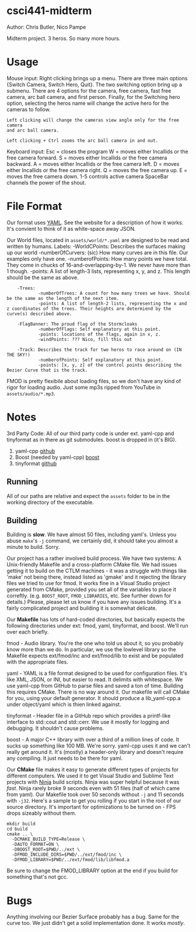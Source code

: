# csci441-midterm
Author: Chris Butler, Nico Pampe

Midterm project. 3 heros. So many more hours.

Usage
=====

Mouse input:
    Right clicking brings up a menu. There are three main options {Switch
    Camera, Switch Hero, Quit}. The two switching option bring up a submenu.
    There are 4 options for the camera, free camera, fast free camera, arc
    ball camera, and first person. Finally, for the Switching hero option,
    selecting the heros name will change the active hero for the cameras 
    to follow.

    Left clicking will change the cameras view angle only for the free camera
    and arc ball camera.

    Left clicking + Ctrl zooms the arc ball camera in and out.

Keyboard input:
    Esc = closes the program
    W = moves either Incallids or the free camera forward.
    S = moves either Incallids or the free camera backward.
    A = moves either Incallids or the free camera left.
    D = moves either Incallids or the free camera right.
    Q = moves the free camera up.
    E = moves the free camera down.
    1-5 controls active camera
    SpaceBar channels the power of the shout.

File Format
===========

Our format uses [YAML](http://yaml.org/). See the website for a description of how it works. It's convient to think of it as white-space away JSON.

Our World files, located in `assets/world/*.yaml` are designed to be read and written by humans.
Labels:
        -WorldCPoints: Describes the surfaces making up our world
                -numberOfCurvers: (sic) How many curves are in this file. Our examples only have one.
                -numberofPoints: How many points we have total. They come in chucks of 16-and-overlapping-by-1. We never have more than 1 though.
                -points: A list of length-3 lists, representing x, y, and z. This length should be the same as above.

        -Trees:
                -numberOfTrees: A count for how many trees we have. Should be the same as the length of the next item.
                -points: A list of length-2 lists, representing the x and z coordinates of the trees. Their heights are determiend by the curve(s) described above.

        -FlagBanner: The proud flag of the Stormcloaks
                -numberOfFlags: Self explanatory at this point.
                -points: locations of the flags, again in x, z.
                -windPoints: ??? Nico, fill this out
                
        -Track: Describes the track for two heros to race around on (IN THE SKY!)
                -numberofPoints: Self explanatory at this point.
                -points: [x, y, z] of the control points describing the Bezier Curve that is the track.
                    
FMOD is pretty flexibile about loading files, so we don't have any kind of rigor for loading audio. Just some mp3s ripped from YouTube in `assets/audio/*.mp3`.

Notes
=====

3rd Party Code: All of our third party code is under ext. yaml-cpp and tinyformat as in there as git submodules. boost is dropped in (it's BIG).

1. yaml-cpp [github](https://github.com/jbeder/yaml-cpp/tree/03d6e7d67271be698d9a2fd51f749201649e0223)
2. Boost (needed by yaml-cpp) [boost](http://www.boost.org/)
3. tinyformat [github](https://github.com/c42f/tinyformat/tree/fd72f9cf17e4b12cbca932049a17badc7af6718b)

Running
-------

All of our paths are relative and expect the `assets` folder to be in the working directory of the executable.

Building
--------

Building is **slow**. We have almost 50 files, including yaml's. Unless you abuse `make`'s `-j` command, we certainly did, it should take you almost a minute to build. Sorry.

Our project has a rather involved build process. We have two systems: A Unix-friendly Makefile and a cross-platform CMake file. We had issues getting it to build on the CTLM machines - it was a struggle with things like 'make' not being there, instead listed as 'gmake' and it rejecting the library files we tried to use for fmod. It works fine in a Visual Studio project generated from CMake, provided you set all of the variables to place it correftly. (e.g. `BOOST_ROOT`, `FMOD_LIBRARIES`, etc. See further down for details.) Please, please let us know if you have any issues building. It's a fairly complicated project and building it is somewhat delicate.

Our **Makefile** has lots of hard-coded directories, but basically expects the following directories under ext: fmod, yaml, tinyformat, and boost. We'll run over each briefly.

fmod - Audio library. You're the one who told us about it, so you probably know more than we do. In particular, we use the lowlevel library so the Makefile expects ext/fmod/inc and ext/fmod/lib to exist and be populated with the appropriate files.

yaml - YAML is a file format designed to be used for configuration files. It's like XML, JSON, or INI, but easier to read. It delimits with whitespace. We use yaml-cpp from GitHub to parse files and saved a ton of time. Building this requires CMake. There is no way around it. Our makefile will call CMake for you, using your default generator. It should produce a lib_yaml-cpp.a under object/yaml which is thien linked against.

tinyformat - Header file in a GitHub repo which provides a printf-like interface to std::cout and std::cerr. We use it mostly for logging and debugging. It shouldn't cause problems.

boost - A major C++ library with over a third of a million lines of code. It sucks up something like 100 MB. We're sorry. yaml-cpp uses it and we can't really get around it. It's (mostly) a header-only library and doesn't require any compiling. It just needs to be there for yaml.

Our **CMake** file makes it easy to generate different types of projects for different computers. We used it to get Visual Studio and Sublime Text projects with  [Ninja](https://martine.github.io/ninja/) build scripts. Ninja was super helpful because it was *fast*. Ninja rarely broke 9 seconds even with 51 files (half of which came from yaml). Our Makefile took over 50 seconds without `-j` and 11 seconds with `-j32`. Here's a sample to get you rolling if you start in the root of our source directory. It's important for optimizations to be turned on - FPS drops sizeably without them. 

```
mkdir build
cd build
cmake .. \
  -DCMAKE_BUILD_TYPE=Release \
  -DAUTO_FORMAT=ON \
  -DBOOST_ROOT=$PWD/../ext \
  -DFMOD_INCLUDE_DIRS=$PWD/../ext/fmod/inc \
  -DFMOD_LIBRARY=$PWD/../ext/fmod/lib/libfmod.a
```

Be sure to change the FMOD_LIBRARY option at the end if you build for something that's not gcc.

Bugs
====

Anything involving our Bezier Surface probably has a bug. Same for the curve too. We just didn't get a solid implementation done. It works *mostly*.


